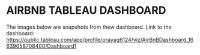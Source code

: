 # AIRBNB TABLEAU DASHBOARD
The images below are snapshots from thew dashboard.
Link to the dashboard: https://public.tableau.com/app/profile/prayag6124/viz/AirBnBDashboard_16639058708400/Dashboard1
<!DOCTYPE html>
<html>
<body>

</body>
</html>
